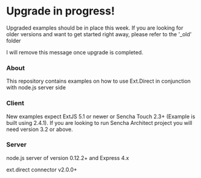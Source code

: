 # Upgrade in progress!
Upgraded examples should be in place this week. If you are looking for older versions and want to get started right away, please refer to the '_old' folder

I will remove this message once upgrade is completed.

### About
This repository contains examples on how to use Ext.Direct in conjunction with node.js server side


### Client
New examples expect ExtJS 5.1 or newer or Sencha Touch 2.3+ (Example is built using 2.4.1).
If you are looking to run Sencha Architect project you will need version 3.2 or above.

### Server
node.js server of version 0.12.2+ and Express 4.x

ext.direct connector v2.0.0+
